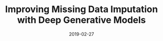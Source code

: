 ---
title: "Improving Missing Data Imputation with Deep Generative Models"
collection: publications
permalink: /publication/2019-02-27-Improving_Missing_Data_Imputation_with_Deep_Generative_Models
excerpt: 'This was never published but was cited a couple of times anyways.'
date: 2019-02-27
venue: 'arXiv'
paperurl: 'https://arxiv.org/abs/1902.10666'
citation: 'Camino, R. D., Hammerschmidt, C. A. &amp; State, R. (2019). Improving missing data imputation with deep generative models. arXiv preprint arXiv:1902.10666.'
---